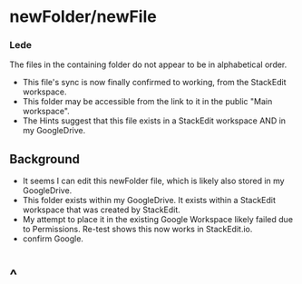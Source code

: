 # newFolder/newFile

### Lede
The files in the containing folder do not appear to be in alphabetical order.
* This file's sync is now finally confirmed to working, from the StackEdit workspace.
* This folder may be accessible from the link to it in the public "Main workspace".
* The Hints suggest that this file exists in a StackEdit workspace AND in my GoogleDrive.

## Background

* It seems I can edit this newFolder file, which is likely also stored in my GoogleDrive.
* This folder exists within my GoogleDrive.  It exists within a StackEdit workspace that was created by StackEdit.
* My attempt to place it in the existing Google Workspace likely failed due to Permissions.  Re-test shows this now works in StackEdit.io.
* confirm Google.

# ^


<!--stackedit_data:
eyJoaXN0b3J5IjpbNDM5MzI2NjAwLC0zNDE5MzI5NjYsLTI3Nj
YzMjk1LC0yMDY4MTE1MTM1LC0xNTkzNjkwMDA0LDE1NzM0OTM4
NzJdfQ==
-->

